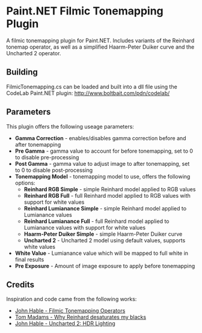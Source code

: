# Paint.NET Filmic Tonemapping Plugin
A filmic tonemapping plugin for Paint.NET. Includes variants of the Reinhard tonemap operator, as well as a simplified Haarm-Peter Duiker curve and the Uncharted 2 operator.

## Building
FilmicTonemapping.cs can be loaded and built into a dll file using the CodeLab Paint.NET plugin: http://www.boltbait.com/pdn/codelab/

## Parameters
This plugin offers the following useage parameters:

* **Gamma Correction** - enables/disables gamma correction before and after tonemapping
* **Pre Gamma** - gamma value to account for before tonemapping, set to 0 to disable pre-processing
* **Post Gamma** - gamma value to adjust image to after tonemapping, set to 0 to disable post-processing
* **Tonemapping Model** - tonemapping model to use, offers the following options:
   * **Reinhard RGB Simple** - simple Reinhard model applied to RGB values  
   * **Reinhard RGB Full** - full Reinhard model applied to RGB values with support for white values  
   * **Reinhard Lumianance Simple** - simple Reinhard model applied to Lumianance values  
   * **Reinhard Lumianance Full** - full Reinhard model applied to Lumianance values with support for white values  
   * **Haarm-Peter Duiker Simple** - simple Haarm-Peter Duiker curve  
   * **Uncharted 2** - Uncharted 2 model using default values, supports white values  
* **White Value** - Lumianance value which will be mapped to full white in final results 
* **Pre Exposure** - Amount of image exposure to apply before tonemapping

## Credits
Inspiration and code came from the following works:

* [John Hable - Filmic Tonemapping Operators](http://filmicworlds.com/blog/filmic-tonemapping-operators/)
* [Tom Madams - Why Reinhard desaturates my blacks](https://imdoingitwrong.wordpress.com/2010/08/19/why-reinhard-desaturates-my-blacks-3/)
* [John Hable - Uncharted 2: HDR Lighting](http://www.gdcvault.com/play/1012351/Uncharted-2-HDR)
